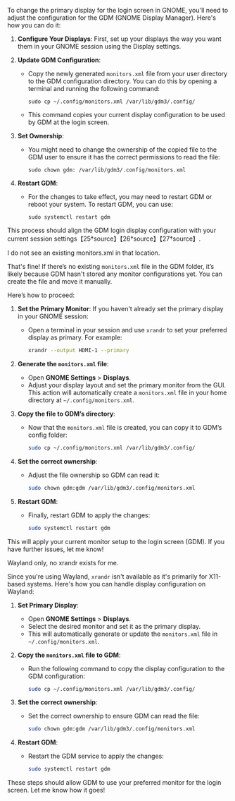 To change the primary display for the login screen in GNOME, you'll need to adjust the configuration for the GDM (GNOME Display Manager). Here's how you can do it:

1. **Configure Your Displays**: First, set up your displays the way you want them in your GNOME session using the Display settings.

2. **Update GDM Configuration**:
   - Copy the newly generated `monitors.xml` file from your user directory to the GDM configuration directory. You can do this by opening a terminal and running the following command:
     ```
     sudo cp ~/.config/monitors.xml /var/lib/gdm3/.config/
     ```
   - This command copies your current display configuration to be used by GDM at the login screen.

3. **Set Ownership**:
   - You might need to change the ownership of the copied file to the GDM user to ensure it has the correct permissions to read the file:
     ```
     sudo chown gdm: /var/lib/gdm3/.config/monitors.xml
     ```

4. **Restart GDM**:
   - For the changes to take effect, you may need to restart GDM or reboot your system. To restart GDM, you can use:
     ```
     sudo systemctl restart gdm
     ```

This process should align the GDM login display configuration with your current session settings【25†source】【26†source】【27†source】.

I do not see an existing monitors.xml in that location.

That's fine! If there’s no existing `monitors.xml` file in the GDM folder, it’s likely because GDM hasn't stored any monitor configurations yet. You can create the file and move it manually.

Here’s how to proceed:

1. **Set the Primary Monitor**: If you haven't already set the primary display in your GNOME session:
   - Open a terminal in your session and use `xrandr` to set your preferred display as primary. For example:
     ```bash
     xrandr --output HDMI-1 --primary
     ```

2. **Generate the `monitors.xml` file**: 
   - Open **GNOME Settings** > **Displays**.
   - Adjust your display layout and set the primary monitor from the GUI. This action will automatically create a `monitors.xml` file in your home directory at `~/.config/monitors.xml`.

3. **Copy the file to GDM’s directory**:
   - Now that the `monitors.xml` file is created, you can copy it to GDM’s config folder:
     ```bash
     sudo cp ~/.config/monitors.xml /var/lib/gdm3/.config/
     ```

4. **Set the correct ownership**:
   - Adjust the file ownership so GDM can read it:
     ```bash
     sudo chown gdm:gdm /var/lib/gdm3/.config/monitors.xml
     ```

5. **Restart GDM**:
   - Finally, restart GDM to apply the changes:
     ```bash
     sudo systemctl restart gdm
     ```

This will apply your current monitor setup to the login screen (GDM). If you have further issues, let me know!

Wayland only, no xrandr exists for me.

Since you're using Wayland, `xrandr` isn't available as it's primarily for X11-based systems. Here's how you can handle display configuration on Wayland:

1. **Set Primary Display**:
   - Open **GNOME Settings** > **Displays**.
   - Select the desired monitor and set it as the primary display.
   - This will automatically generate or update the `monitors.xml` file in `~/.config/monitors.xml`.

2. **Copy the `monitors.xml` file to GDM**:
   - Run the following command to copy the display configuration to the GDM configuration:
     ```bash
     sudo cp ~/.config/monitors.xml /var/lib/gdm3/.config/
     ```

3. **Set the correct ownership**:
   - Set the correct ownership to ensure GDM can read the file:
     ```bash
     sudo chown gdm:gdm /var/lib/gdm3/.config/monitors.xml
     ```

4. **Restart GDM**:
   - Restart the GDM service to apply the changes:
     ```bash
     sudo systemctl restart gdm
     ```

These steps should allow GDM to use your preferred monitor for the login screen. Let me know how it goes!